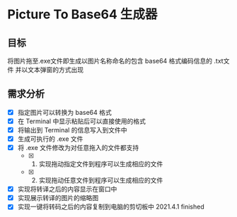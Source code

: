 # Picture To Base64 生成器

## 目标

将图片拖至.exe文件即生成以图片名称命名的包含 base64 格式编码信息的 .txt文件 并以文本弹窗的方式出现

## 需求分析

- [x] 指定图片可以转换为 base64 格式
- [x] 在 Terminal 中显示粘贴后可以直接使用的格式
- [x] 将输出到 Terminal 的信息写入到文件中
- [x] 生成可执行的 .exe 文件
- [x] 将 .exe 文件修改为对任意拖入的文件都支持
	- [x] 1. 实现拖动指定文件到程序可以生成相应的文件
	- [x] 2. 实现拖动任意文件到程序可以生成相应的文件
- [x] 实现将转译之后的内容显示在窗口中
- [x] 实现展示转译的图片的缩略图
- [x] 实现一键将转码之后的内容复制到电脑的剪切板中   2021.4.1 finished
